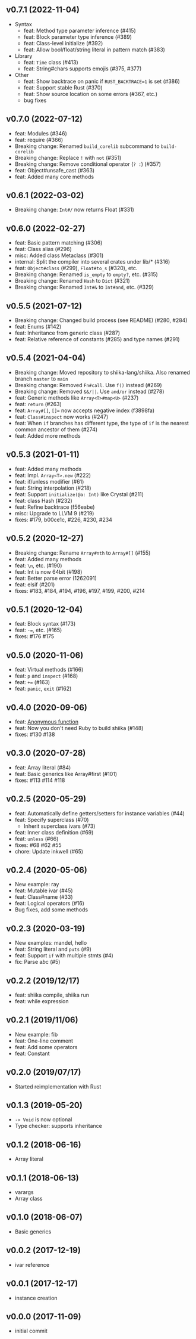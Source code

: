 ## v0.7.1 (2022-11-04)

- Syntax
  - feat: Method type parameter inference (#415)
  - feat: Block parameter type inference (#389)
  - feat: Class-level initialize (#392)
  - feat: Allow bool/float/string literal in pattern match (#383)
- Library
  - feat: `Time` class (#413)
  - feat: String#chars supports emojis (#375, #377)
- Other
  - feat: Show backtrace on panic if `RUST_BACKTRACE=1` is set (#386)
  - feat: Support stable Rust (#370)
  - feat: Show source location on some errors (#367, etc.)
  - bug fixes

## v0.7.0 (2022-07-12)

- feat: Modules (#346)
- feat: require (#366)
- Breaking change: Renamed `build_corelib` subcommand to `build-corelib`
- Breaking change: Replace `!` with `not` (#351)
- Breaking change: Remove conditional operator (`? :`) (#357)
- feat: Object#unsafe_cast (#363)
- feat: Added many core methods

## v0.6.1 (2022-03-02)

- Breaking change: `Int#/` now returns Float (#331)

## v0.6.0 (2022-02-27)

- feat: Basic pattern matching (#306)
- feat: Class alias (#296)
- misc: Added class Metaclass (#301)
- internal: Split the compiler into several crates under lib/* (#316)
- feat: `Object#class` (#299), `Float#to_s` (#320), etc.
- Breaking change: Renamed `is_empty` to `empty?`, etc. (#315)
- Breaking change: Renamed `Hash` to `Dict` (#321)
- Breaking change: Renamed `Int#&` to `Int#and`, etc. (#329)

## v0.5.5 (2021-07-12)

- Breaking change: Changed build process (see README) (#280, #284)
- feat: Enums (#142)
- feat: Inheritance from generic class (#287)
- feat: Relative reference of constants (#285) and type names (#291)

## v0.5.4 (2021-04-04)

- Breaking change: Moved repository to shiika-lang/shiika. Also renamed
  branch `master` to `main`
- Breaking change: Removed `Fn#call`. Use `f()` instead (#269)
- Breaking change: Removed `&&/||`. Use `and/or` instead (#278)
- feat: Generic methods like `Array<T>#map<U>` (#237)
- feat: `return` (#263)
- feat: `Array#[]`, `[]=` now accepts negative index (f3898fa)
- feat: `Class#inspect` now works (#247)
- feat: When `if` branches has different type, the type of `if` is the
  nearest common ancestor of them (#274)
- feat: Added more methods

## v0.5.3 (2021-01-11)

- feat: Added many methods
- feat: Impl. `Array<T>.new` (#222)
- feat: if/unless modifier (#61)
- feat: String interpolation (#218)
- feat: Support `initialize(@a: Int)` like Crystal (#211)
- feat: class Hash (#232)
- feat: Refine backtrace (f56eabe)
- misc: Upgrade to LLVM 9 (#219)
- fixes: #179, b00ce1c, #226, #230, #234

## v0.5.2 (2020-12-27)

- Breaking change: Rename `Array#nth` to `Array#[]` (#155)
- feat: Added many methods
- feat: `\n`, etc. (#190)
- feat: Int is now 64bit (#198)
- feat: Better parse error (1262091)
- feat: elsif (#201)
- fixes: #183, #184, #194, #196, #197, #199, #200, #214

## v0.5.1 (2020-12-04)

- feat: Block syntax (#173)
- feat: `-=`, etc. (#165)
- fixes: #176 #175 

## v0.5.0 (2020-11-06)

- feat: Virtual methods (#166)
- feat: `p` and `inspect` (#168)
- feat: `+=` (#163)
- feat: `panic`, `exit` (#162)

## v0.4.0 (2020-09-06)

- feat: [Anonymous function](https://github.com/shiika-lang/shiika/projects/2)
- feat: Now you don't need Ruby to build shiika (#148)
- fixes: #130 #138

## v0.3.0 (2020-07-28)

- feat: Array literal (#84)
- feat: Basic generics like Array#first (#101)
- fixes: #113 #114 #118

## v0.2.5 (2020-05-29)

- feat: Automatically define getters/setters for instance variables (#44)
- feat: Specify superclass (#70)
  - Inherit superclass ivars (#73)
- feat: Inner class definition (#69)
- feat: `unless` (#66)
- fixes: #68 #62 #55
- chore: Update inkwell (#65)

## v0.2.4 (2020-05-06)

- New example: ray
- feat: Mutable ivar (#45)
- feat: Class#name (#33)
- feat: Logical operators (#16)
- Bug fixes, add some methods

## v0.2.3 (2020-03-19)

- New examples: mandel, hello
- feat: String literal and `puts` (#9)
- feat: Support `if` with multiple stmts (#4)
- fix: Parse a*b*c (#5)

## v0.2.2 (2019/12/17)

- feat: shiika compile, shiika run
- feat: while expression

## v0.2.1 (2019/11/06)

- New example: fib
- feat: One-line comment
- feat: Add some operators
- feat: Constant

## v0.2.0 (2019/07/17)

- Started reimplementation with Rust

## v0.1.3 (2019-05-20)

- `-> Void` is now optional
- Type checker: supports inheritance

## v0.1.2 (2018-06-16)

- Array literal

## v0.1.1 (2018-06-13)

- varargs
- Array class

## v0.1.0 (2018-06-07)

- Basic generics

## v0.0.2 (2017-12-19)

- ivar reference

## v0.0.1 (2017-12-17)

- instance creation

## v0.0.0 (2017-11-09)

- initial commit

